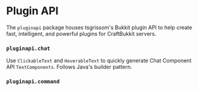 # Plugin API
The `pluginapi` package houses tsgrissom's Bukkit plugin API to help create fast, intelligent, and powerful plugins
for CraftBukkit servers.

### `pluginapi.chat`
Use `ClickableText` and `HoverableText` to quickly generate Chat Component API `TextComponents`. Follows Java's builder
pattern.

### `pluginapi.command`

